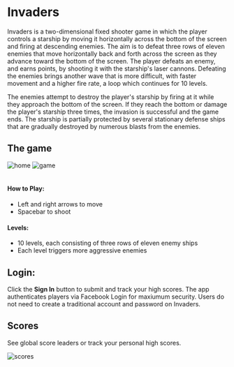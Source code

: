 # Invaders

Invaders is a two-dimensional fixed shooter game in which the player controls a starship by moving it horizontally across the bottom of the screen and firing at descending enemies. The aim is to defeat three rows of eleven enemies that move horizontally back and forth across the screen as they advance toward the bottom of the screen. The player defeats an enemy, and earns points, by shooting it with the starship's laser cannons. Defeating the enemies brings another wave that is more difficult, with faster movement and a higher fire rate, a loop which continues for 10 levels.

The enemies attempt to destroy the player's starship by firing at it while they approach the bottom of the screen. If they reach the bottom or damage the player's starship three times, the invasion is successful and the game ends. The starship is partially protected by several stationary defense ships that are gradually destroyed by numerous blasts from the enemies.

## The game

![home](https://github.com/bstiles13/invaders/blob/master/src/assets/screenshots/screenshot_home.png)
![game](https://github.com/bstiles13/invaders/blob/master/src/assets/screenshots/screenshot_game.png)
<br/><br/>
#### How to Play:
- Left and right arrows to move
- Spacebar to shoot

#### Levels:
- 10 levels, each consisting of three rows of eleven enemy ships
- Each level triggers more aggressive enemies

## Login:

Click the <b>Sign In</b> button to submit and track your high scores. The app authenticates players via Facebook Login for maxiumum security. Users do not need to create a traditional account and password on Invaders.

## Scores

See global score leaders or track your personal high scores.

![scores](https://github.com/bstiles13/invaders/blob/master/src/assets/screenshots/screenshot_scores.png)
